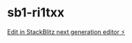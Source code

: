 # sb1-ri1txx

[Edit in StackBlitz next generation editor ⚡️](https://stackblitz.com/~/github.com/aesthetic28/sb1-ri1txx)